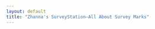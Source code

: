 ```yaml
---
layout: default
title: "Zhanna's SurveyStation—All About Survey Marks"
---
```


<section id="banner"></section>

<div class="default-template">




</div>
